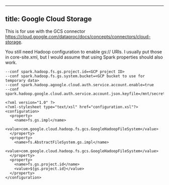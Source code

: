 
---
title: Google Cloud Storage
---

This is for use with the GCS connector https://cloud.google.com/dataproc/docs/concepts/connectors/cloud-storage.

You still need Hadoop configuration to enable gs:// URIs. I usually put those in core-site.xml, but I would assume that using Spark properties should also work.

```
--conf spark.hadoop.fs.gs.project.id=<GCP project ID>
--conf spark.hadoop.fs.gs.system.bucket=<GCP bucket to use for temporary data>
--conf spark.hadoop.agoogle.cloud.auth.service.account.enable=true
--conf spark.hadoop.google.cloud.auth.service.account.json.keyfile=/mnt/secrets/key.json
```

```
<?xml version="1.0" ?>
<?xml-stylesheet type="text/xsl" href="configuration.xsl"?>
<configuration>
  <property>
    <name>fs.gs.impl</name>
    <value>com.google.cloud.hadoop.fs.gcs.GoogleHadoopFileSystem</value>
  </property>
  <property>
    <name>fs.AbstractFileSystem.gs.impl</name>
    <value>com.google.cloud.hadoop.fs.gcs.GoogleHadoopFileSystem</value>
  </property>
  <property>
    <name>fs.gs.project.id</name>
    <value>${gs.project.id}</value>
  </property>
</configuration>
```
